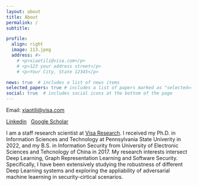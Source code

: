 ```yaml
---
layout: about
title: About
permalink: /
subtitle: 

profile:
  align: right
  image: 113.jpeg
  address: #>
    # <p>xiaotili@visa.com</p>
    # <p>123 your address street</p>
    # <p>Your City, State 12345</p>

news: true  # includes a list of news items
selected_papers: true # includes a list of papers marked as "selected={true}"
social: true  # includes social icons at the bottom of the page
---
```

Email: xiaotili@visa.com

<a href='https://www.linkedin.com/in/xiaotingli-0612/?locale=en_US'>Linkedin</a>&nbsp;&nbsp;&nbsp;<a href='https://scholar.google.com/citations?user=wlf7M-cAAAAJ&hl=en'>Google Scholar</a>

I am a staff research scientist at [Visa Research](https://www.visa.co.cr/content/VISA/usa/englishlanguagemaster/en_US/home/about-visa/visa-research/xiaoting-li.html). I received my Ph.D. in Information Sciences and Technology at Pennsylvania State Univerity in 2022, and my B.S. in Information Security from University of Electronic Sciences and Tehcnology of China in 2017. My research interests intersect Deep Learning, Graph Representation Learning and Software Security. Specifically, I have been extensively studying the robustness of different Deep Learning systems and exploring the appliability of adversarial machine leaerning in security-cirtical scenarios. 

<!-- Link to your favorite [subreddit](http://reddit.com). You can put a picture in, too. The code is already in, just name your picture `prof_pic.jpg` and put it in the `img/` folder.

Put your address / P.O. box / other info right below your picture. You can also disable any these elements by editing `profile` property of the YAML header of your `_pages/about.md`. Edit `_bibliography/papers.bib` and Jekyll will render your [publications page](/al-folio/publications/) automatically.

Link to your social media connections, too. This theme is set up to use [Font Awesome icons](http://fortawesome.github.io/Font-Awesome/) and [Academicons](https://jpswalsh.github.io/academicons/), like the ones below. Add your Facebook, Twitter, LinkedIn, Google Scholar, or just disable all of them. -->

